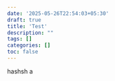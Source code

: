 ```yaml
---
date: '2025-05-26T22:54:03+05:30'
draft: true
title: 'Test'
description: ""
tags: []
categories: []
toc: false
---
```


hashsh
a